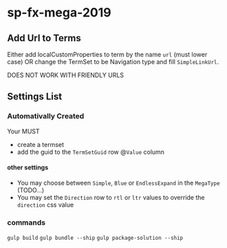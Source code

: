 # sp-fx-mega-2019



## Add Url to Terms

Either add localCustomProperties to term by the name `url` (must lower case) OR change the TermSet to be Navigation type and fill `SimpleLinkUrl`.

DOES NOT WORK WITH FRIENDLY URLS

## Settings List

### Automativally Created

Your MUST

- create a termset
- add the guid to the `TermSetGuid` row @`Value` column

#### other settings

- You may choose between `Simple`, `Blue` or `EndlessExpand` in the `MegaType` (TODO...)
- You may set the `Direction` row to `rtl` or `ltr` values to override the `direction` css value


### commands

`gulp build`
`gulp bundle --ship`
`gulp package-solution --ship`
